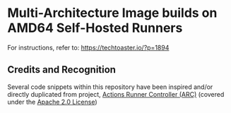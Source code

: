 # Multi-Architecture Image builds on AMD64 Self-Hosted Runners
For instructions, refer to: https://techtoaster.io/?p=1894
## Credits and Recognition

Several code snippets within this repository have been inspired and/or directly duplicated from project, [Actions Runner Controller (ARC)](https://github.com/actions/actions-runner-controller#actions-runner-controller-arc) (covered under the [Apache 2.0 License](https://github.com/actions/actions-runner-controller/blob/master/LICENSE))

